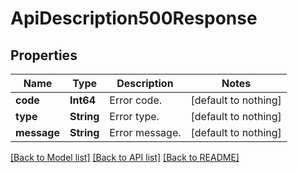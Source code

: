 # ApiDescription500Response


## Properties
Name | Type | Description | Notes
------------ | ------------- | ------------- | -------------
**code** | **Int64** | Error code. | [default to nothing]
**type** | **String** | Error type. | [default to nothing]
**message** | **String** | Error message. | [default to nothing]


[[Back to Model list]](../README.md#models) [[Back to API list]](../README.md#api-endpoints) [[Back to README]](../README.md)


